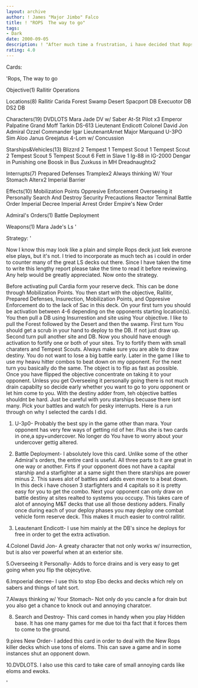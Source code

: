 ```yaml
---
layout: archive
author: ! James "Major Jimbo" Falco
title: ! "ROPS  The way to go"
tags:
- Dark
date: 2000-09-05
description: ! "After much time a frustration, i have decided that Rops is still the strongest DS deck around and here is why."
rating: 4.0
---
```

Cards: 

'Rops, The way to go

Objective(1)
Rallitir Operations

Locations(8)
Rallitir
Carida
Forest
Swamp
Desert
Spacport DB
Execuotor DB
DS2 DB

Characters(19)
DVDLOTS
Mara Jade
DV w/ Saber
At-St Pilot x3
Emperor Palpatine
Grand Moff Tarkin
DS-613
Lieutenant Endicott
Colonel David Jon
Admiral Ozzel
Commander Igar
LieutenantArnet
Major Marquand
U-3PO
Sim Aloo
Janus Greejatus
4-Lom w/ Concussion

Starships&Vehicles(13)
Blizzrd 2
Tempest 1
Tempest Scout 1
Tempest Scout 2
Tempest Scout 5
Tempest Scout 6
Fett in Slave 1
Ig-88 in IG-2000
Dengar in Punishing one
Boosk in Bus
Zuxkuss in MH
Dreadnaughtx2

Interrupts(7)
Prepared Defenses
Tramplex2
Always thinking W/ Your Stomach
Alterx2
Imperial Barrier

Effects(10)
Mobilization Points
Oppresive Enforcement
Overseeing it Personally
Search And Destroy
Security Precautions
Reactor Terminal
Battle Order
Imperial Decree
Imperial Arrest Order
Empire's New Order

Admiral's Orders(1)
Battle Deployment

Weapons(1)
Mara Jade's Ls
'

Strategy: '

Now I know this may look like a plain and simple Rops deck just liek everone else plays, but it's not.  I tried to incorporate as much tech as i could in order to counter many of the great LS decks out there. Since I have taken the time to write this lengthy report please take the time to read it before reviewing. Any help would be greatly appreciated.  Now onto the strategy.

Before activating pull Cardia form your reserve deck. This can be done through Mobilization Points.  You then start with the objective, Rallitir, Prepared Defenses, Insurection, Mobilization Points, and Oppresive Enforcement do to the lack of Sac in this deck.  On your first turn you should be activation between 4-6 depending on the opponents starting location(s).	You then pull a DB using Insurrestion and site using Your objective.  I like to pull the Forest followed by the Desert and then the swamp.  First turn You should get a scrub in your hand to deploy to the DB.  If not just draw up.  Second turn pull another site and DB.  Now you should have enough activation to fortify one or both of your sites. Try to fortify them with small charaters and Tempest Scouts. Always make sure you are able to draw destiny.  You do not want to lose a big battle early.  Later in the game I like to use my heavu hitter combos to beat down on my opponent. For the next turn you basically do the same.  The object is to flip as fast as possible.  Once you have flipped the objective concentrate on taking it to your opponent.  Unless you get Overseeing it personally going there is not much drain capabilty so decide early whether you want to go to yoru opponent or let him come to you.  With the destiny adder from, teh objective battles shouldnt be hard. Just be careful with yoru starships becuase there isnt many.  Pick your battles and watch for pesky interrupts.  Here is a run through on why I selected the cards I did.

1. U-3p0- Probably the best spy in the game other than mara. Your opponent has very few ways of getting rid of her.  Plus she is two cards in one,a spy+undercover.  No longer do You have to worry about your undercover gettig altered.

2.  Battle Deployment- I absolutely love this card.  Unlike some of the other Admiral's orders, the entire card is useful. All three parts to it are great in one way or another. Firts if your opponent does not have a capital starship and a starfighter at a same sight then there starships are power minus 2. This saves alot of battles and adds even more to a beat down. In this deck i have chosen 3 starfighters and 4 capitals so it is pretty easy for you to get the combo. Next your opponent can only draw on battle destiny at sites realted to systems you occupy.  This takes care of alot of annoying M&T decks that use all those destiony adders. Finally once during each of your deploy phases you may deploy one combat vehicle form reserve deck.  This makes it much easier to control rallitir.

3. Leautenant Endicott- I use him mainly at the DB's since he deploys for free in order to get the extra activation.

4.Colonel David Jon-  A greaty character that not only works w/ insurrection, but is also ver powerful when at an exterior site.

5.Overseeing it Personally- Adds to force drains and is very easy to get going when you flip the objecytive.

6.Impoerial decree-  I use this to stop Ebo decks and decks which rely on sabers and things of taht sort.

7.Always thinking w/ Your Stomach- Not only do you cancle a for drain but you also get a chance to knock out and annoying charatcer.

8. Search and Destroy- This card comes in handy when you play Hidden base. It has one many games for me due toi tha fact that it forces them to come to the ground.

9.pires New Order- I added this card in order to deal with the New Rops killer decks which use tons of eloms. This can save a game and in some instances shut an opponent down.

10.DVDLOTS. I also use this card to take care of small annoying cards like eloms and ewoks.

'